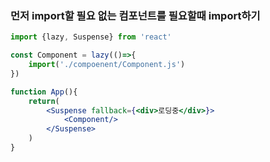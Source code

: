 ### 먼저 import할 필요 없는 컴포넌트를 필요할때 import하기
```jsx
import {lazy, Suspense} from 'react'

const Component = lazy(()=>{
	import('./compoenent/Component.js')
})

function App(){
	return(
		<Suspense fallback={<div>로딩중</div>}>
			<Component/>
		</Suspense>
	)
}
```
